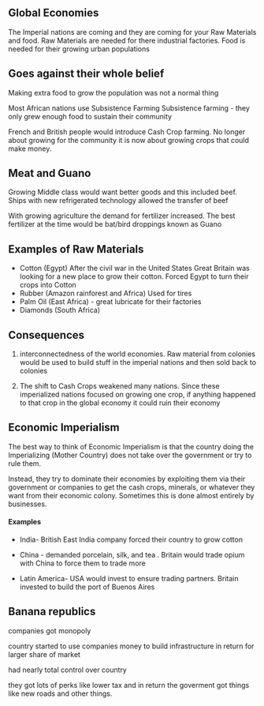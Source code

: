 ## Global Economies
The Imperial nations are coming and they are coming for your Raw Materials and food. Raw Materials are needed for there industrial factories. Food is needed for their growing urban populations 

## Goes against their whole belief 
Making extra food to grow the population was not a normal thing 

Most African nations use Subsistence Farming 
Subsistence farming - they only grew enough food to sustain their community 

French and British people would introduce Cash Crop farming. No longer about growing for the community it is now about growing crops that could make money.

## Meat and Guano
Growing Middle class would want better goods and this included beef. Ships with new refrigerated technology allowed the transfer of beef

With growing agriculture the demand for fertilizer increased. The best fertilizer at the time would be bat/bird droppings known as Guano 

## Examples of Raw Materials 
- Cotton (Egypt) After the civil war in the United States Great Britain was looking for a new place to grow their cotton. Forced Egypt to turn their crops into Cotton 
- Rubber (Amazon rainforest and Africa) Used for tires
- Palm Oil (East Africa) -  great lubricate for their factories 
- Diamonds (South Africa)

## Consequences 
1. interconnectedness of the world economies. Raw material from colonies would be used to build stuff in the imperial nations and then sold back to colonies 

2. The shift to Cash Crops weakened many nations. Since these imperialized nations focused on growing one crop, if anything happened to that crop in the global economy it could ruin their economy 

## Economic Imperialism 
The best way to think of Economic Imperialism is that the country doing the Imperializing (Mother Country) does not take over the government or try to rule them. 

Instead, they try to dominate their economies by exploiting them via their government or companies to get the cash crops, minerals, or whatever they want from their economic colony.  Sometimes this is done almost entirely by businesses.

#### Examples
- India- British East India company forced their country to grow cotton 

- China - demanded porcelain, silk, and tea . Britain would trade opium with China to force them to trade more

- Latin America- USA would invest to ensure trading partners. Britain invested to build the port of Buenos Aires


## Banana republics

companies got monopoly

country started to use companies money to build infrastructure in return for larger share of market

had nearly total control over country

they got lots of perks like lower tax and in return the goverment got things like new roads and other things.